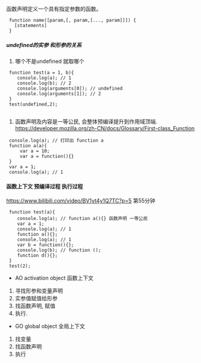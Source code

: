 函数声明定义一个具有指定参数的函数。

```
 function name([param,[, param,[..., param]]]) {
   [statements]
 }
```


##### undefined的实参 和形参的关系
1. 哪个不是undefined 就取哪个
```
 function test(a = 1, b){
    console.log(a); // 1
    console.log(b); // 2
    console.log(arguments[0]); // undefined
    console.log(arguments[1]); // 2
 }
 test(undefined,2);
 
```

1. 函数声明及内容是一等公民, 会整体预编译提升到作用域顶端. https://developer.mozilla.org/zh-CN/docs/Glossary/First-class_Function
```
 console.log(a); // 打印出 function a
 function a(a){
     var a = 10;
     var a = function(){}
 }
 var a = 1;
 console.log(a); // 1
```
#### 函数上下文 预编译过程 执行过程
https://www.bilibili.com/video/BV1yt4y1Q7TC?p=5 第55分钟
```
 function test(a){
    console.log(a); // function a(){} 函数声明 一等公民
    var a = 1;
    console.log(a); // 1
    function a(){};
    console.log(a); // 1
    var b = function(){}; 
    console.log(b); // function ();
    function d(){};
 }
 test(2);
```
- AO activation object 函数上下文
1. 寻找形参和变量声明
2. 实参值赋值给形参
3. 找函数声明, 赋值
4. 执行.
- GO global object 全局上下文
1. 找变量
2. 找函数声明
3. 执行